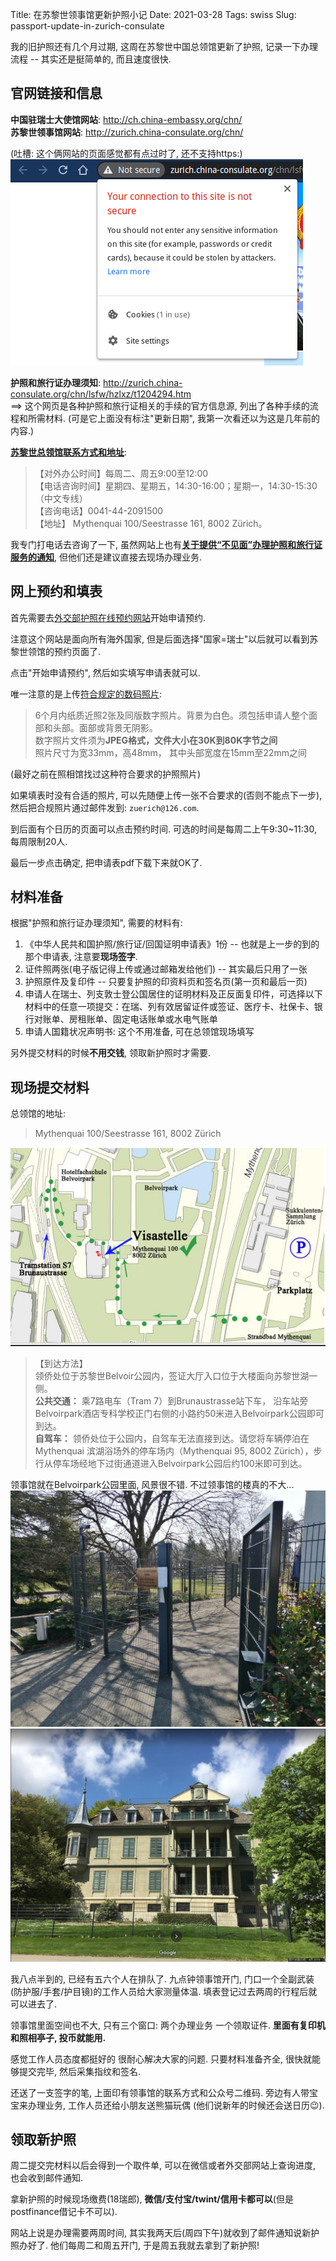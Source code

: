 Title: 在苏黎世领事馆更新护照小记
Date: 2021-03-28
Tags: swiss
Slug: passport-update-in-zurich-consulate


我的旧护照还有几个月过期, 这周在苏黎世中国总领馆更新了护照, 记录一下办理流程 -- 其实还是挺简单的, 而且速度很快.

## 官网链接和信息

**中国驻瑞士大使馆网站**: <http://ch.china-embassy.org/chn/>  
**苏黎世领事馆网站**: <http://zurich.china-consulate.org/chn/>  

(吐槽: 这个俩网站的页面感觉都有点过时了, 还不支持https:)  
![](../images/passport-update-in-zurich-consulate/Pasted%20image%2020210328161358.png)

**护照和旅行证办理须知**: <http://zurich.china-consulate.org/chn/lsfw/hzlxz/t1204294.htm>  
==> 这个网页是各种护照和旅行证相关的手续的官方信息源, 列出了各种手续的流程和所需材料. (可是它上面没有标注"更新日期", 我第一次看还以为这是几年前的内容.)

[**苏黎世总领馆联系方式和地址**](http://zurich.china-consulate.org/chn/lsfw/bgsj/):

>【对外办公时间】每周二、周五9:00至12:00  
>【电话咨询时间】星期四、星期五，14:30-16:00；星期一，14:30-15:30（中文专线）  
>【咨询电话】0041-44-2091500  
>【地址】 Mythenquai 100/Seestrasse 161, 8002 Zürich。

我专门打电话去咨询了一下, 虽然网站上也有[**关于提供“不见面”办理护照和旅行证服务的通知**](http://zurich.china-consulate.org/chn/lsfw/hzlxz/t1796961.htm), 但他们还是建议直接去现场办理业务.

## 网上预约和填表

首先需要去[外交部护照在线预约网站](https://ppt.mfa.gov.cn/appo/index.html)开始申请预约.

注意这个网站是面向所有海外国家, 但是后面选择"国家=瑞士"以后就可以看到苏黎世领馆的预约页面了.

点击"开始申请预约", 然后如实填写申请表就可以.

唯一注意的是上传[符合规定的数码照片](https://ppt.mfa.gov.cn/appo/page/instruction.html):

> 6个月内纸质近照2张及同版数字照片。背景为白色。须包括申请人整个面部和头部。面部或背景无阴影。  
> 数字照片文件须为**JPEG格式，文件大小在30K到80K字节之间**  
> 照片尺寸为宽33mm，高48mm， 其中头部宽度在15mm至22mm之间

(最好之前在照相馆找过这种符合要求的护照照片)

如果填表时没有合适的照片, 可以先随便上传一张不合要求的(否则不能点下一步), 然后把合规照片通过邮件发到: `zuerich@126.com`.

到后面有个日历的页面可以点击预约时间. 可选的时间是每周二上午9:30~11:30, 每周限制20人.

最后一步点击确定, 把申请表pdf下载下来就OK了.

## 材料准备

根据"护照和旅行证办理须知", 需要的材料有:

1. 《中华人民共和国护照/旅行证/回国证明申请表》1份 -- 也就是上一步的到的那个申请表, 注意要**现场签字**.
2. 证件照两张(电子版记得上传或通过邮箱发给他们) -- 其实最后只用了一张
3. 护照原件及复印件 -- 只要复护照的印资料页和签名页(第一页和最后一页)
4. 申请人在瑞士、列支敦士登公国居住的证明材料及正反面复印件，可选择以下材料中的任意一项提交：在瑞、列有效居留证件或签证、医疗卡、社保卡、银行对账单、房租账单、固定电话账单或水电气账单
5. 申请人国籍状况声明书: 这个不用准备, 可在总领馆现场填写

另外提交材料的时候**不用交钱**, 领取新护照时才需要.

## 现场提交材料

总领馆的地址:  
>Mythenquai 100/Seestrasse 161, 8002 Zürich

![](../images/passport-update-in-zurich-consulate/Pasted%20image%2020210328163706.png)

> 【到达方法】  
领侨处位于苏黎世Belvoir公园内，签证大厅入口位于大楼面向苏黎世湖一侧。  
> **公共交通：** 乘7路电车（Tram 7）到Brunaustrasse站下车， 沿车站旁Belvoirpark酒店专科学校正门右侧的小路约50米进入Belvoirpark公园即可到达。  
> **自驾车：** 领侨处位于公园内，自驾车无法直接到达。请您将车辆停泊在Mythenquai 滨湖浴场外的停车场内（Mythenquai 95, 8002 Zürich），步行从停车场经地下过街通道进入Belvoirpark公园后约100米即可到达。

领事馆就在Belvoirpark公园里面, 风景很不错. 不过领事馆的楼真的不大...
![](../images/passport-update-in-zurich-consulate/Pasted%20image%2020210328164638.png)
![](../images/passport-update-in-zurich-consulate/Pasted%20image%2020210328164335.png)

我八点半到的, 已经有五六个人在排队了.
九点钟领事馆开门, 门口一个全副武装(防护服/手套/护目镜)的工作人员给大家测量体温. 填表登记过去两周的行程后就可以进去了.

领事馆里面空间也不大, 只有三个窗口: 两个办理业务 一个领取证件. **里面有复印机和照相亭子, 投币就能用.**

感觉工作人员态度都挺好的 很耐心解决大家的问题. 只要材料准备齐全, 很快就能够提交完毕, 然后采集指纹和签名.

还送了一支签字的笔, 上面印有领事馆的联系方式和公众号二维码. 旁边有人带宝宝来办理业务, 工作人员还给小朋友送熊猫玩偶 (他们说新年的时候还会送日历😉).

## 领取新护照

周二提交完材料以后会得到一个取件单, 可以在微信或者外交部网站上查询进度, 也会收到邮件通知.

拿新护照的时候现场缴费(18瑞郎), **微信/支付宝/twint/信用卡都可以**(但是postfinance借记卡不可以).

网站上说是办理需要两周时间, 其实我两天后(周四下午)就收到了邮件通知说新护照办好了. 他们每周二和周五开门, 于是周五我就去拿到了新护照!



